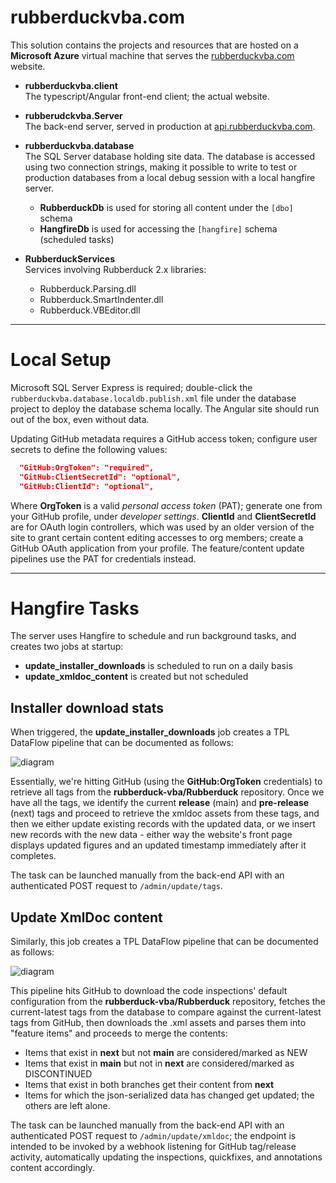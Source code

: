 # rubberduckvba.com
This solution contains the projects and resources that are hosted on a **Microsoft Azure** virtual machine that serves the [rubberduckvba.com](https://rubberduckvba.com) website.

- **rubberduckvba.client**  
  The typescript/Angular front-end client; the actual website.

- **rubberudckvba.Server**  
  The back-end server, served in production at [api.rubberduckvba.com](https://api.rubberduckvba.com).

- **rubberduckvba.database**  
  The SQL Server database holding site data. The database is accessed using two connection strings, making it possible to write to test or production databases from a local debug session with a local hangfire server.
  - **RubberduckDb** is used for storing all content under the `[dbo]` schema
  - **HangfireDb** is used for accessing the `[hangfire]` schema (scheduled tasks)
  
- **RubberduckServices**  
  Services involving Rubberduck 2.x libraries:
  - Rubberduck.Parsing.dll
  - Rubberduck.SmartIndenter.dll
  - Rubberduck.VBEditor.dll

___

# Local Setup
Microsoft SQL Server Express is required; double-click the `rubberduckvba.database.localdb.publish.xml` file under the database project to deploy the database schema locally. The Angular site should run out of the box, even without data.
  
  Updating GitHub metadata requires a GitHub access token; configure user secrets to define the following values:

```json
  "GitHub:OrgToken": "required",
  "GitHub:ClientSecretId": "optional",
  "GitHub:ClientId": "optional",
```

Where **OrgToken** is a valid _personal access token_ (PAT); generate one from your GitHub profile, under _developer settings_. **ClientId** and **ClientSecretId** are for OAuth login controllers, which was used by an older version of the site to grant certain content editing accesses to org members; create a GitHub OAuth application from your profile. The feature/content update pipelines use the PAT for credentials instead.
___

# Hangfire Tasks
The server uses Hangfire to schedule and run background tasks, and creates two jobs at startup:
- **update_installer_downloads** is scheduled to run on a daily basis
- **update_xmldoc_content** is created but not scheduled

## Installer download stats
When triggered, the **update_installer_downloads** job creates a TPL DataFlow pipeline that can be documented as follows:

![diagram](https://github.com/user-attachments/assets/a1b81d49-3bfa-4660-b399-7da2a39a2538)

Essentially, we're hitting GitHub (using the **GitHub:OrgToken** credentials) to retrieve all tags from the **rubberduck-vba/Rubberduck** repository. Once we have all the tags, we identify the current **release** (main) and **pre-release** (next) tags and proceed to retrieve the xmldoc assets from these tags, and then we either update existing records with the updated data, or we insert new records with the new data - either way the website's front page displays updated figures and an updated timestamp immediately after it completes.

The task can be launched manually from the back-end API with an authenticated POST request to `/admin/update/tags`.

## Update XmlDoc content
Similarly, this job creates a TPL DataFlow pipeline that can be documented as follows:

![diagram](https://github.com/user-attachments/assets/519e1d61-514f-4186-a694-4db69d7e8da9)

This pipeline hits GitHub to download the code inspections' default configuration from the **rubberduck-vba/Rubberduck** repository, fetches the current-latest tags from the database to compare against the current-latest tags from GitHub, then downloads the .xml assets and parses them into "feature items" and proceeds to merge the contents:
- Items that exist in **next** but not **main** are considered/marked as NEW
- Items that exist in **main** but not in **next** are considered/marked as DISCONTINUED
- Items that exist in both branches get their content from **next**
- Items for which the json-serialized data has changed get updated; the others are left alone.

The task can be launched manually from the back-end API with an authenticated POST request to `/admin/update/xmldoc`; the endpoint is intended to be invoked by a webhook listening for GitHub tag/release activity, automatically updating the inspections, quickfixes, and annotations content accordingly.
